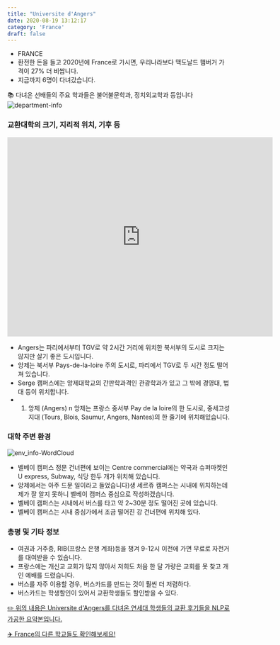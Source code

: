 ```yaml
---
title: "Universite d'Angers"
date: 2020-08-19 13:12:17
category: 'France'
draft: false
---
```



* FRANCE
* 환전한 돈을 들고 2020년에 France로 가시면, 우리나라보다 맥도날드 햄버거 가격이 27% 더 비쌉니다.
* 지금까지 6명이 다녀갔습니다. 


📚 다녀온 선배들의 주요 학과들은 불어불문학과, 정치외교학과 등입니다
![department-info](../plots/FR000012.png)
### 교환대학의 크기, 지리적 위치, 기후 등
<iframe
width="600"
height="450"
frameborder="0" style="border:0"
src="https://www.google.com/maps/embed/v1/place?key=AIzaSyC9e1AME-pVmWC4hBpFdu5S4dKzyepa3HQ&q=Universite+d'Angers&center=47.4784722,-0.5496561&zoom=14" allowfullscreen>
</iframe>

* Angers는 파리에서부터 TGV로 약 2시간 거리에 위치한 북서부의 도시로 크지는 않지만 살기 좋은 도시입니다.
* 앙제는 북서부 Pays-de-la-loire 주의 도시로, 파리에서 TGV로 두 시간 정도 떨어져 있습니다.
* Serge 캠퍼스에는 앙제대학교의 간판학과격인 관광학과가 있고 그 밖에 경영대, 법대 등이 위치합니다.
* 1) 앙제 (Angers) n 앙제는 프랑스 중서부 Pay de la loire의 한 도시로, 중세고성지대 (Tours, Blois, Saumur, Angers, Nantes)의 한 줄기에 위치해있습니다.


### 대학 주변 환경

![env_info-WordCloud](../univ_wordclouds_okt/env_info/FR000012_env_info_okt.png)

* 벨베이 캠퍼스 정문 건너편에 보이는 Centre commercial에는 약국과 슈퍼마켓인 U express, Subway, 식당 한두 개가 위치해 있습니다.
* 앙제에서는 아주 드문 일이라고 들었습니다)생 세르쥬 캠퍼스는 시내에 위치하는데 제가 잘 알지 못하니 벨베이 캠퍼스 중심으로 작성하겠습니다.
* 벨베이 캠퍼스는 시내에서 버스를 타고 약 2~30분 정도 떨어진 곳에 있습니다.
* 벨베이 캠퍼스는 시내 중심가에서 조금 떨어진 강 건너편에 위치해 있다.


### 총평 및 기타 정보 
* 여권과 거주증, RIB(프랑스 은행 계좌)등을 챙겨 9-12시 이전에 가면 무료로 자전거를 대여받을 수 있습니다.
* 프랑스에는 개신교 교회가 많지 않아서 저희도 처음 한 달 가량은 교회를 못 찾고 개인 예배를 드렸습니다.
* 버스를 자주 이용할 경우, 버스카드를 만드는 것이 훨씬 더 저렴하다.
* 버스카드는 학생할인이 있어서 교환학생들도 할인받을 수 있다.


[✏️ 위의 내용은 Universite d'Angers를 다녀온 연세대 학생들의 교환 후기들을 NLP로 가공한 요약본입니다.](http://oia.yonsei.ac.kr/partner/expReport.asp?ucode=FR000012&bgbn=A)

[✈️ France의 다른 학교들도 확인해보세요!](https://yonsei-exchange.netlify.app/?category=France)
